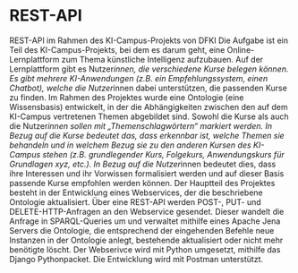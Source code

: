# REST-API
REST-API im Rahmen des KI-Campus-Projekts von DFKI
Die Aufgabe ist ein Teil des KI-Campus-Projekts, bei dem es darum geht, eine Online-Lernplattform 
zum Thema künstliche Intelligenz aufzubauen. Auf der Lernplattform gibt es Nutzer*innen, die 
verschiedene Kurse belegen können. Es gibt mehrere KI-Anwendungen (z.B. ein 
Empfehlungssystem, einen Chatbot), welche die Nutzer*innen dabei unterstützen, die passenden 
Kurse zu finden.
Im Rahmen des Projektes wurde eine Ontologie (eine Wissensbasis) entwickelt, in der die 
Abhängigkeiten zwischen den auf dem KI-Campus vertretenen Themen abgebildet sind. Sowohl die 
Kurse als auch die Nutzer*innen sollen mit „Themenschlagwörtern“ markiert werden. In Bezug auf 
die Kurse bedeutet das, dass erkennbar ist, welche Themen sie behandeln und in welchem Bezug 
sie zu den anderen Kursen des KI-Campus stehen (z.B. grundlegender Kurs, Folgekurs, 
Anwendungskurs für Grundlagen xyz, etc.). In Bezug auf die Nutzer*innen bedeutet dies, dass ihre 
Interessen und ihr Vorwissen formalisiert werden und auf dieser Basis passende Kurse empfohlen 
werden können.
Der Hauptteil des Projektes besteht in der Entwicklung eines Webservices, der die beschriebene 
Ontologie aktualisiert. Über eine REST-API werden POST-, PUT- und DELETE-HTTP-Anfragen an den 
Webservice gesendet. Dieser wandelt die Anfrage in SPARQL-Queries um und verwaltet mithilfe 
eines Apache Jena Servers die Ontologie, die entsprechend der eingehenden Befehle neue 
Instanzen in der Ontologie anlegt, bestehende aktualisiert oder nicht mehr benötigte löscht. Der 
Webserivce wird mit Python umgesetzt, mithilfe das Django Pythonpacket. Die Entwicklung wird 
mit Postman unterstützt.
